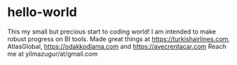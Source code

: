 # hello-world
This my small but precious start to coding world!
I am intended to make robust progress on BI tools.
Made great things at https://turkishairlines.com, AtlasGlobal, https://odakkodlama.com and https://avecrentacar.com
Reach me at yilmazugur/at/gmail.com
